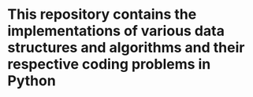 # This repository contains the implementations of various data structures and algorithms and their respective coding problems in Python
